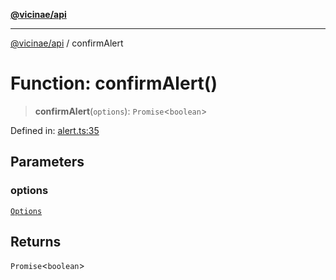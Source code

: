 [**@vicinae/api**](../README.md)

***

[@vicinae/api](../README.md) / confirmAlert

# Function: confirmAlert()

> **confirmAlert**(`options`): `Promise`\<`boolean`\>

Defined in: [alert.ts:35](https://github.com/vicinaehq/vicinae/blob/c742d5fc509336339909dd669955b863f086bf4e/api/src/api/alert.ts#L35)

## Parameters

### options

[`Options`](../@vicinae/namespaces/Alert/type-aliases/Options.md)

## Returns

`Promise`\<`boolean`\>

